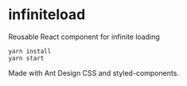 # infiniteload

Reusable React component for infinite loading

```
yarn install
yarn start
```

Made with Ant Design CSS and styled-components.
